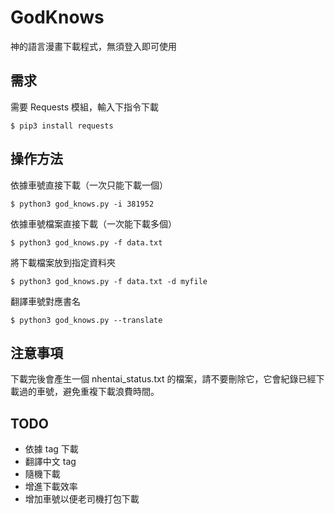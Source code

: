 # GodKnows

神的語言漫畫下載程式，無須登入即可使用

## 需求

需要 Requests 模組，輸入下指令下載

    $ pip3 install requests

## 操作方法

依據車號直接下載（一次只能下載一個）

    $ python3 god_knows.py -i 381952

依據車號檔案直接下載（一次能下載多個）

    $ python3 god_knows.py -f data.txt

將下載檔案放到指定資料夾

    $ python3 god_knows.py -f data.txt -d myfile

翻譯車號對應書名

    $ python3 god_knows.py --translate

## 注意事項

下載完後會產生一個 nhentai_status.txt 的檔案，請不要刪除它，它會紀錄已經下載過的車號，避免重複下載浪費時間。

## TODO
* 依據 tag 下載
* 翻譯中文 tag
* 隨機下載
* 增進下載效率
* 增加車號以便老司機打包下載
